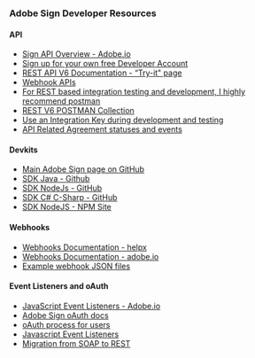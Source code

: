 ### Adobe Sign Developer Resources
####
#### API
*  [Sign API Overview - Adobe.io](http://view.adobe.com/viewer/5c917dbaf7794d1557d55ee4?iid=5c7ef6e9a2e3a92323b1c507)
*  [Sign up for your own free Developer Account](http://view.adobe.com/viewer/5c917dbaf7794d1557d55ee4?iid=5c7ef734659e930551b4d4dd)
*  [REST API V6 Documentation - “Try-it" page](http://view.adobe.com/viewer/5c917dbaf7794d1557d55ee4?iid=5c7f0294659e9305b6b43c03)
*  [Webhook APIs](https://www.adobe.io/apis/documentcloud/sign/docs.html#!adobedocs/adobe-sign/master/events.md)
*  [For REST based integration testing and development, I highly recommend postman](http://view.adobe.com/viewer/5c917dbaf7794d1557d55ee4?iid=5c87ee0081171765cf741595)
*  [REST V6 POSTMAN Collection](http://view.adobe.com/viewer/5e83a9e93f65f67239174c44)
*  [Use an Integration Key during development and testing](https://github.com/skaboy71/AdobeSign-resources/blob/master/more/oAuth_vs_integration_key.md)
*  [API Related Agreement statuses and events](https://github.com/skaboy71/AdobeSign-resources/blob/master/more/API_AGREEMENT_STATUS.md#api-related-agreement-statuses-and-events)
####
#### Devkits
*  [Main Adobe Sign page on GitHub](https://github.com/adobe-sign)
*  [SDK Java - Github](http://view.adobe.com/viewer/5c917dbaf7794d1557d55ee4?iid=5c884bd8f7794d70e70b3cf8)
*  [SDK NodeJs - GitHub](http://view.adobe.com/viewer/5c917dbaf7794d1557d55ee4?iid=5c884a68f7794d70c70be22a)
*  [SDK C# C-Sharp - GitHub](http://view.adobe.com/viewer/5c9bc5aec7143350d2e2398c?iid=5cdc4ce666bbaa750d8ef717)
*  [SDK NodeJS - NPM Site](http://view.adobe.com/viewer/5c917dbaf7794d1557d55ee4?iid=5c88482281171765a075a2a4)
####
#### Webhooks
*  [Webhooks Documentation - helpx](http://view.adobe.com/viewer/5c917dbaf7794d1557d55ee4?iid=5c7f5714f7794d05ccb10dad)
*  [Webhooks Documentation - adobe.io](http://view.adobe.com/viewer/5c917dbaf7794d1557d55ee4?iid=5c7f57b1c714330b5981b281)
*  [Example webhook JSON files](http://view.adobe.com/viewer/5c917dbaf7794d1557d55ee4?iid=5c7f597366bbaa5d79c3886e)
####
#### Event Listeners and oAuth
*  [JavaScript Event Listeners - Adobe.io](http://view.adobe.com/viewer/5c917dbaf7794d1557d55ee4?iid=5c7f058dc714330b718103aa)
*  [Adobe Sign oAuth docs](https://secure.echosign.com/public/static/oauthDoc.jsp)
*  [oAuth process for users](https://secure.echosign.com/public/oauthDemo)
*  [Javascript Event Listeners](https://www.adobe.io/apis/documentcloud/sign/docs.html#!adobedocs/adobe-sign/master/events.md)
*  [Migration from SOAP to REST](https://www.adobe.io/apis/documentcloud/sign/docs.html#!adobedocs/adobe-sign/master/migrating_from_soap.md)



